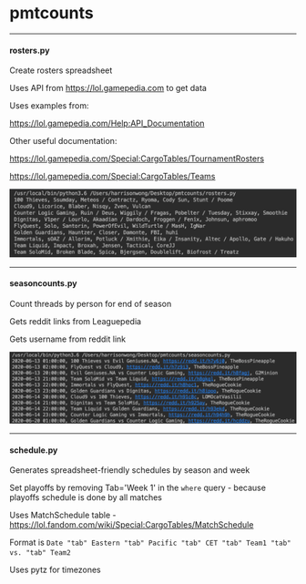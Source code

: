 # pmtcounts

---

#### rosters.py

Create rosters spreadsheet

Uses API from https://lol.gamepedia.com to get data

Uses examples from:

https://lol.gamepedia.com/Help:API_Documentation

Other useful documentation:

https://lol.gamepedia.com/Special:CargoTables/TournamentRosters

https://lol.gamepedia.com/Special:CargoTables/Teams

![image](./img/rosters.png)

---

#### seasoncounts.py

Count threads by person for end of season

Gets reddit links from Leaguepedia

Gets username from reddit link

![image](./img/threads.png)

----

#### schedule.py

Generates spreadsheet-friendly schedules by season and week

Set playoffs by removing Tab='Week 1' in the `where` query - because playoffs schedule is done by all matches

Uses MatchSchedule table - https://lol.fandom.com/wiki/Special:CargoTables/MatchSchedule

Format is `Date "tab" Eastern "tab" Pacific "tab" CET "tab" Team1 "tab" vs. "tab" Team2`

Uses pytz for timezones

